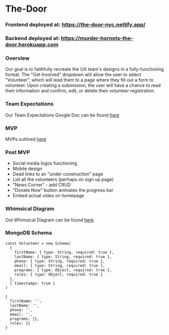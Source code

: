 # The-Door

### Frontend deployed at: https://the-door-nyc.netlify.app/

### Backend deployed at: https://murder-hornets-the-door.herokuapp.com

### Overview

Our goal is to faithfully recreate the UX team's designs in a fully-functioning format. The "Get Involved" dropdown will allow the user to select "Volunteer", which will lead them to a page where they fill out a form to volunteer. Upon creating a submission, the user will have a chance to read their information and confirm, edit, or delete their volunteer registration.


### Team Expectations

Our Team Expectations Google Doc can be found [here](https://docs.google.com/document/d/1P_08GRFFc23QUzfReZelRpnC0Z05M_ix5NtP40GRmiA/edit)


### MVP

MVPs outlined [here](https://github.com/Ricomitch/The-Door/projects/1)


### Post MVP

- Social media logos functioning
- Mobile design
- Dead links to an "under construction" page
- List all the volunteers (perhaps on sign up page)
- "News Corner" - add CRUD
- "Donate Now" button animates the progress bar
- Embed actual video on homepage


### Whimsical Diagram

Out Whimsical Diagram can be found [here](https://whimsical.com/4ywbjDF1SjvEGi5xNXEXTW)


### MongoDB Schema

```
const Volunteer = new Schema(
  {
    firstName: { type: String, required: true },
    lastName: { type: String, required: true },
    phone: { type: String, required: true },
    email: { type: String, required: true },
    programs: { type: Object, required: true },
    roles: { type: Object, required: true }
  },
  { timestamps: true }
)

{
  firstName: '',
  lastName: '',
  phone: '',
  email: '',
  programs: {},
  roles: {}
}
```